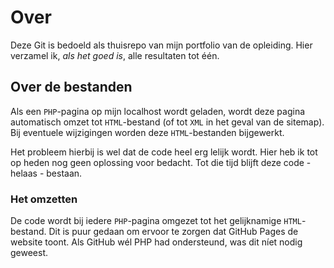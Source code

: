 # Over

Deze Git is bedoeld als thuisrepo van mijn portfolio van de opleiding. Hier
verzamel ik, _als het goed is_, alle resultaten tot één.

## Over de bestanden
Als een `PHP`-pagina op mijn localhost wordt geladen, wordt deze pagina automatisch
omzet tot `HTML`-bestand (of tot `XML` in het geval van de sitemap). Bij eventuele
wijzigingen worden deze `HTML`-bestanden bijgewerkt.

Het probleem hierbij is wel dat de code heel erg lelijk wordt. Hier heb ik tot
op heden nog geen oplossing voor bedacht. Tot die tijd blijft deze code - helaas -
bestaan.

### Het omzetten
De code wordt bij iedere `PHP`-pagina omgezet tot het gelijknamige `HTML`-bestand.
Dit is puur gedaan om ervoor te zorgen dat GitHub Pages de website toont. Als
GitHub wél PHP had ondersteund, was dit níet nodig geweest.